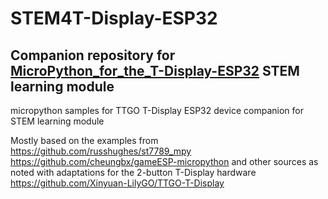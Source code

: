 # STEM4T-Display-ESP32
Companion repository for [MicroPython_for_the_T-Display-ESP32](https://tinyurl.com/y78ymcmz) STEM learning module
---
micropython samples for TTGO T-Display ESP32 device companion for STEM learning module

Mostly based on the examples from 
https://github.com/russhughes/st7789_mpy 
https://github.com/cheungbx/gameESP-micropython
and other sources as noted with adaptations for the 2-button T-Display hardware
https://github.com/Xinyuan-LilyGO/TTGO-T-Display
